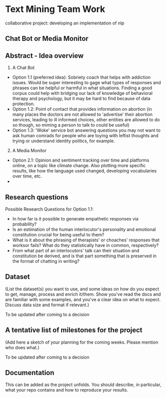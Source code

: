 # Text Mining Team Work
 collaborative project: developing an implementation of nlp


## Chat Bot or Media Monitor

## Abstract - Idea overview

1. A Chat Bot
 - Option 1.1 (preferred idea): Sobriety coach that helps with addiction issues. Would be super interesting to gage what types of responses and phrases can be helpful or harmful in what situations. Finding a good corpus could help with bridging our lack of knowledge of behavioral therapy and psychology, but it may be hard to find because of data protection.
 - Option 1.2: Point of contact that provides information on abortion (in many places the doctors are not allowed to 'advertise' their abortion services, leading to ill informed choices, other entities are allowed to do so though, so miming a person to talk to could be useful)
 - Option 1.3: 'Woke' service bot answering questions you may not want to ask human comrads for people who are toying with leftist thoughts and trying or understand identity politics, for example.

2. A Media Monitor
- Option 2.1: Opinion and sentiment tracking over time and platforms online, on a topic like climate change. Also plotting more specific results, like how the language used changed, developing vocabularies over time, etc.
- 
## Research questions

Possible Research Questions for Option 1.1: 
- In how far is it possible to generate empathetic responses via probability? 
- Is an estimation of the human interlocutor's personality and emotional constitution crucial for being useful to them? 
- What is it about the phrasing of therapists' or choaches' responses that worksor fails? What do they statistically have in common, respectively? 
- From what part of an interlocutors' talk can their stiuation and constitution be derived, and is that part something that is preserved in the format of chatting in writing? 

## Dataset
(List the dataset(s) you want to use, and some ideas on how do you expect to get, manage, process and enrich it/them. Show you've read the docs and are familiar with some examples, and you've a clear idea on what to expect. Discuss data size and format if relevant.)

To be updated after coming to a decision

## A tentative list of milestones for the project
(Add here a sketch of your planning for the coming weeks. Please mention who does what.)

To be updated after coming to a decision

## Documentation
This can be added as the project unfolds. You should describe, in particular, what your repo contains and how to reproduce your results.
